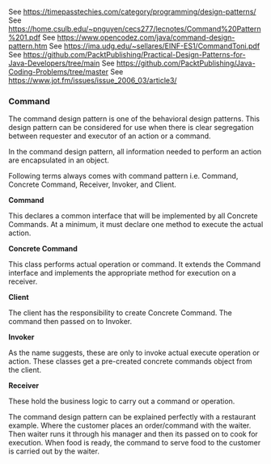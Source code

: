 See https://timepasstechies.com/category/programming/design-patterns/
See https://home.csulb.edu/~pnguyen/cecs277/lecnotes/Command%20Pattern%201.pdf
See https://www.opencodez.com/java/command-design-pattern.htm
See https://ima.udg.edu/~sellares/EINF-ES1/CommandToni.pdf
See https://github.com/PacktPublishing/Practical-Design-Patterns-for-Java-Developers/tree/main
See https://github.com/PacktPublishing/Java-Coding-Problems/tree/master
See https://www.jot.fm/issues/issue_2006_03/article3/

### Command 

The command design pattern is one of the behavioral design patterns. This design pattern can be considered for use when there is clear segregation between requester and executor of an action or a command.

In the command design pattern, all information needed to perform an action are encapsulated in an object. 

Following terms always comes with command pattern i.e. Command, Concrete Command, Receiver, Invoker, and Client.

**Command**

This declares a common interface that will be implemented by all Concrete Commands. At a minimum, it must declare one method to execute the actual action.

**Concrete Command**

This class performs actual operation or command. It extends the Command interface and implements the appropriate method for execution on a receiver.

**Client**

The client has the responsibility to create Concrete Command. The command then passed on to Invoker.

**Invoker**

As the name suggests, these are only to invoke actual execute operation or action. These classes get a pre-created concrete commands object from the client.

**Receiver**

These hold the business logic to carry out a command or operation.

The command design pattern can be explained perfectly with a restaurant example. Where the customer places an order/command with the waiter. Then waiter runs it through his manager and then its passed on to cook for execution.  When food is ready, the command to serve food to the customer is carried out by the waiter.